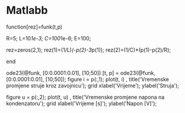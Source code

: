# Matlabb
function[rez]=funk(t,p)

R=5;
L=10*1e-3;
C=100*1e-6;
E=100;

rez=zeros(2,1);
rez(1)=(1/L)*(-p(2)-3*p(1));
rez(2)=(1/C)*(p(1)-p(2)/R);

end

ode23(@funk, [0:0.0001:0.01], [10;50])
[t, p] = ode23(@funk, [0:0.0001:0.01], [10;50]);
figure
i = p(:,1);
plot(t, i) , title('Vremenske promjene struje kroz zavojnicu');
grid
xlabel('Vrijeme');
ylabel('Struja');

figure
u = p(:,2);
plot(t, u) , title('Vremenske promjene napona na kondenzatoru');
grid
xlabel('Vrijeme [s]');
ylabel('Napon [V]');
